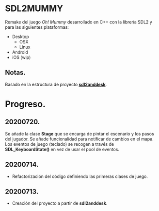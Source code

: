 # SDL2MUMMY
Remake del juego *Oh! Mummy* desarrollado en C++ con la librería SDL2 y para las siguientes plataformas:
* Desktop  
    * OSX
    * Linux
* Android
* iOS (wip)

## Notas.
Basado en la estructura de proyecto [**sdl2anddesk**](https://github.com/programatta/sdl2anddesk.git).

# Progreso.
## 20200720.
Se añade la clase **Stage** que se encarga de pintar el escenario y los pasos del jugador.
Se añade funcionalidad para notificar de cambios en el mapa.
Los eventos de juego (teclado) se recogen a través de **SDL_KeyboardState()** en vez de usar el pool de eventos.

## 20200714.
* Refactorización del código definiendo las primeras clases de juego. 

## 20200713.
* Creación del proyecto a partir de **sdl2anddesk**.
